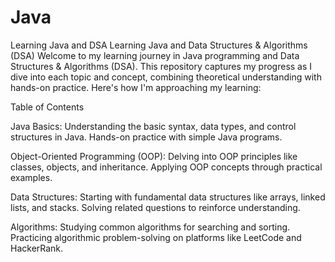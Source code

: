 # Java
Learning Java and DSA
Learning Java and Data Structures & Algorithms (DSA)
Welcome to my learning journey in Java programming and Data Structures & Algorithms (DSA). This repository captures my progress as I dive into each topic and concept, combining theoretical understanding with hands-on practice. Here's how I'm approaching my learning:

Table of Contents

Java Basics:
Understanding the basic syntax, data types, and control structures in Java.
Hands-on practice with simple Java programs.

Object-Oriented Programming (OOP):
Delving into OOP principles like classes, objects, and inheritance.
Applying OOP concepts through practical examples.

Data Structures:
Starting with fundamental data structures like arrays, linked lists, and stacks.
Solving related questions to reinforce understanding.

Algorithms:
Studying common algorithms for searching and sorting.
Practicing algorithmic problem-solving on platforms like LeetCode and HackerRank.
